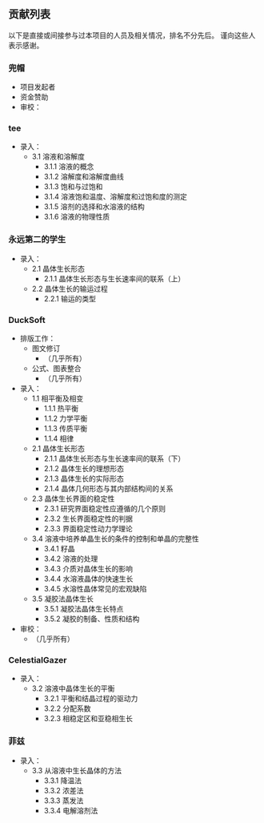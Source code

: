 ﻿## 贡献列表
以下是直接或间接参与过本项目的人员及相关情况，排名不分先后。
谨向这些人表示感谢。

### 兜帽
 - 项目发起者
 - 资金赞助
 - 审校：

### tee
 - 录入：
   - 3.1 溶液和溶解度
     - 3.1.1 溶液的概念
     - 3.1.2 溶解度和溶解度曲线
     - 3.1.3 饱和与过饱和
     - 3.1.4 溶液饱和温度、溶解度和过饱和度的测定
     - 3.1.5 溶剂的选择和水溶液的结构
     - 3.1.6 溶液的物理性质

### 永远第二的学生
 - 录入：
   - 2.1 晶体生长形态
     - 2.1.1 晶体生长形态与生长速率间的联系（上）
   - 2.2 晶体生长的输运过程
     - 2.2.1 输运的类型
### DuckSoft
 - 排版工作：
   - 图文修订
     - （几乎所有）
   - 公式、图表整合
     - （几乎所有）
 - 录入：
   - 1.1 相平衡及相变
     - 1.1.1 热平衡
     - 1.1.2 力学平衡
     - 1.1.3 传质平衡
     - 1.1.4 相律
   - 2.1 晶体生长形态
     - 2.1.1 晶体生长形态与生长速率间的联系（下）
     - 2.1.2 晶体生长的理想形态
     - 2.1.3 晶体生长的实际形态
     - 2.1.4 晶体几何形态与其内部结构间的关系
   - 2.3 晶体生长界面的稳定性
     - 2.3.1 研究界面稳定性应遵循的几个原则
     - 2.3.2 生长界面稳定性的判据
     - 2.3.3 界面稳定性动力学理论
   - 3.4 溶液中培养单晶生长的条件的控制和单晶的完整性
     - 3.4.1 籽晶
     - 3.4.2 溶液的处理
     - 3.4.3 介质对晶体生长的影响
     - 3.4.4 水溶液晶体的快速生长
     - 3.4.5 水溶性晶体常见的宏观缺陷
   - 3.5 凝胶法晶体生长
     - 3.5.1 凝胶法晶体生长特点
     - 3.5.2 凝胶的制备、性质和结构
 - 审校：
   - （几乎所有）
   

### CelestialGazer
 - 录入：
   - 3.2 溶液中晶体生长的平衡
     - 3.2.1 平衡和结晶过程的驱动力
     - 3.2.2 分配系数
     - 3.2.3 相稳定区和亚稳相生长

### 菲兹
 - 录入：
   - 3.3 从溶液中生长晶体的方法
     - 3.3.1 降温法
     - 3.3.2 浓差法
     - 3.3.3 蒸发法
     - 3.3.4 电解溶剂法

   
